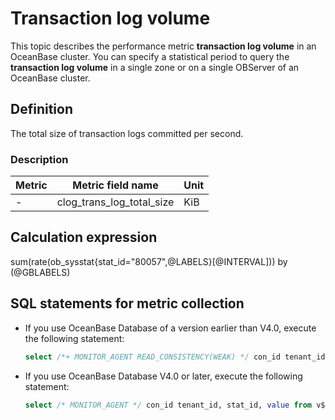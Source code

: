 # Transaction log volume

This topic describes the performance metric **transaction log volume** in an OceanBase cluster. You can specify a statistical period to query the **transaction log volume** in a single zone or on a single OBServer of an OceanBase cluster.

## Definition

The total size of transaction logs committed per second.

### Description

| **Metric** |   **Metric field name**   | **Unit** |
|------------|---------------------------|----------|
| -          | clog_trans_log_total_size | KiB       |

## Calculation expression

sum(rate(ob_sysstat{stat_id="80057",@LABELS}[@INTERVAL])) by (@GBLABELS)

## SQL statements for metric collection

* If you use OceanBase Database of a version earlier than V4.0, execute the following statement:

  ```sql
  select /*+ MONITOR_AGENT READ_CONSISTENCY(WEAK) */ con_id tenant_id, stat_id, value from v$sysstat where stat_id IN (80057) and (con_id > 1000 or con_id = 1) and class < 1000
  ```

* If you use OceanBase Database V4.0 or later, execute the following statement:

  ```sql
  select /* MONITOR_AGENT */ con_id tenant_id, stat_id, value from v$sysstat, DBA_OB_TENANTS where stat_id IN (80057) and (con_id > 1000 or con_id = 1) and class < 1000
  ```
